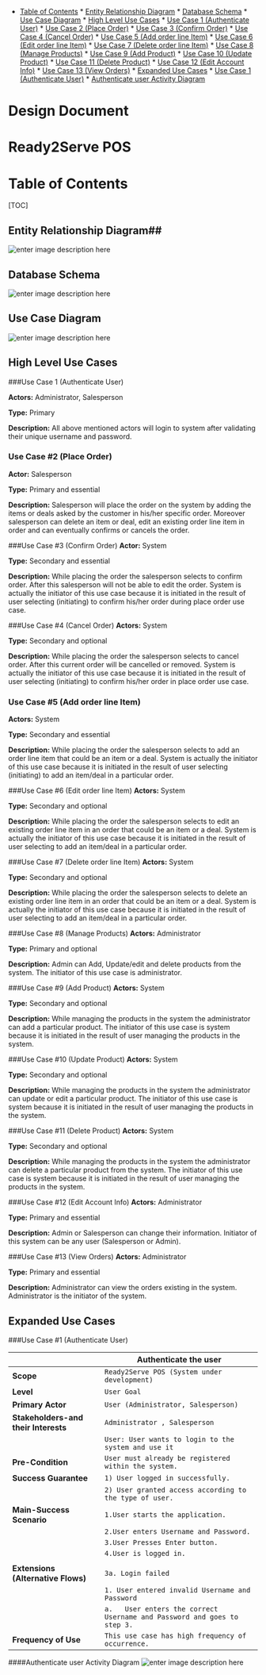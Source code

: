 * [Table of Contents](#table-of-contents)
      * [Entity Relationship Diagram](#entity-relationship-diagram)
      * [Database Schema](#database-schema)
      * [Use Case Diagram](#use-case-diagram)
      * [High Level Use Cases](#high-level-use-cases)
      * [Use Case 1 (Authenticate User)](#use-case-1-(authenticate-user))
      * [Use Case 2 (Place Order)](#use-case-2-(place-order))
      * [Use Case 3 (Confirm Order)](#use-case-3-(confirm-order))
      * [Use Case 4 (Cancel Order)](#use-case-4-(cancel-order))
      * [Use Case 5 (Add order line Item)](#use-case-5-(add-order-line-item))
      * [Use Case 6 (Edit order line Item)](#use-case-6-(edit-order-line-item))
      * [Use Case 7 (Delete order line Item)](#use-case-7-(delete-order-line-item))
      * [Use Case 8 (Manage Products)](#use-case-8-(manage-products))
      * [Use Case 9 (Add Product)](#use-case-9-(add-product))
      * [Use Case  10 (Update Product)](#use-case--10-(update-product))
      * [Use Case 11 (Delete Product)](#use-case-11-(delete-product))
      * [Use Case 12 (Edit Account Info)](#use-case-12-(edit-account-info))
      * [Use Case 13 (View Orders)](#use-case-13-(view-orders))
      * [Expanded Use Cases](#expanded-use-cases)
      * [Use Case 1 (Authenticate User)](#use-case-1-(authenticate-user))
      * [Authenticate user Activity Diagram](#authenticate-user-activity-diagram)


Design Document
===============

Ready2Serve POS
===============

Table of Contents
=================
[TOC]

## Entity Relationship Diagram##

![enter image description here](https://raw.github.com/RazaChohan/ReadytoServe-POS/development/Project%20Documentation/Design%20Document/Diagrams/Extended-ERD.png)

## Database Schema ##
![enter image description here](https://raw.github.com/RazaChohan/ReadytoServe-POS/development/Project%20Documentation/Design%20Document/Diagrams/Database%20Schema%20Diagram.png)

## Use Case Diagram ##
![enter image description here](https://raw.github.com/RazaChohan/ReadytoServe-POS/development/Project%20Documentation/Design%20Document/Diagrams/Usecase%20Diagram.png)

## High Level Use Cases ##

###Use Case 1 (Authenticate User)

**Actors:** Administrator, Salesperson 

**Type:** Primary

**Description:** All above mentioned actors will login to system after validating their unique username and password.

### Use Case #2 (Place Order)
**Actor:** Salesperson

**Type:** Primary and essential

**Description:** Salesperson will place the order on the system by adding the items or deals asked by the customer in his/her specific order. Moreover salesperson can delete an item or deal, edit an existing order line item in order and can eventually confirms or cancels the order. 

###Use Case #3 (Confirm Order) 
**Actor:** System

**Type:** Secondary and essential

**Description:** While placing the order the salesperson selects to confirm order. After this salesperson will not be able to edit the order. System is actually the initiator of this use case because it is initiated in the result of user selecting (initiating) to confirm his/her order during place order use case.

###Use Case #4 (Cancel Order)
**Actors:**  System

**Type:** Secondary and optional

**Description:** While placing the order the salesperson selects to cancel order. After this current order will be cancelled or removed. System is actually the initiator of this use case because it is initiated in the result of user selecting (initiating) to confirm his/her order in place order use case.

### Use Case #5 (Add order line Item)
**Actors:** System

**Type:** Secondary and essential

**Description:** While placing the order the salesperson selects to add an order line item that could be an item or a deal. System is actually the initiator of this use case because it is initiated in the result of user selecting (initiating) to add an item/deal in a particular order.

###Use Case #6 (Edit order line Item)
**Actors:** System

**Type:** Secondary and optional

**Description:** While placing the order the salesperson selects to edit an existing order line item in an order that could be an item or a deal. System is actually the initiator of this use case because it is initiated in the result of user selecting to add an item/deal in a particular order.

###Use Case #7 (Delete order line Item)
**Actors:** System

**Type:** Secondary and optional

**Description:** While placing the order the salesperson selects to delete an existing order line item in an order that could be an item or a deal. System is actually the initiator of this use case because it is initiated in the result of user selecting to add an item/deal in a particular order.

###Use Case #8 (Manage Products)
**Actors:** Administrator

**Type:** Primary and optional

**Description:** Admin can Add, Update/edit and delete products from the system. The initiator of this use case is administrator.

###Use Case #9 (Add Product)
**Actors:** System

**Type:** Secondary and optional

**Description:** While managing the products in the system the administrator can add a particular product. The initiator of this use case is system because it is initiated in the result of user managing the products in the system. 

###Use Case  #10 (Update Product)
**Actors:** System

**Type:** Secondary and optional

**Description:** While managing the products in the system the administrator can update or edit a particular product. The initiator of this use case is system because it is initiated in the result of user managing the products in the system. 

###Use Case #11 (Delete Product)
**Actors:** System

**Type:** Secondary and optional

**Description:** While managing the products in the system the administrator can delete a particular product from the system. The initiator of this use case is system because it is initiated in the result of user managing the products in the system. 

###Use Case #12 (Edit Account Info)
**Actors:** Administrator

**Type:** Primary and essential

**Description:** Admin or Salesperson can change their information. Initiator of this system can be any user (Salesperson or Admin). 

###Use Case #13 (View Orders)
**Actors:** Administrator

**Type:** Primary and essential

**Description:** Administrator can view the orders existing in the system. Administrator is the initiator of the system.


## Expanded Use Cases ##

###Use Case #1 (Authenticate User)

|                  | Authenticate the user| 
 -------------- | ---------------------------------- |
| **Scope** | `Ready2Serve POS (System under development)`          |
| **Level** |`User Goal`|
| **Primary Actor**| `User (Administrator, Salesperson)` |
| **Stakeholders-and their Interests** | `Administrator , Salesperson`|
 ||`User: User wants to login to the system and use it`|
| **Pre-Condition** |`User must already be registered within the system.`|
| **Success Guarantee**| `1) User logged in successfully.`
||	`2) User granted access according to the type of user.` |
| **Main-Success Scenario** | `1.User starts the application.`|
||`2.User enters Username and Password.`|
||`3.User Presses Enter button.`|
||`4.User is logged in.`||
|||
| **Extensions (Alternative Flows)** |`3a. Login failed`
||`1. User entered invalid Username and Password`|
||`a.	User enters the correct Username and Password and goes to step 3.`||
| **Frequency of Use**| `This use case has high frequency of occurrence.` |

####Authenticate user Activity Diagram
![enter image description here](https://raw.github.com/RazaChohan/ReadytoServe-POS/development/Project%20Documentation/Design%20Document/Diagrams/Activity/Authenticate%20User.png)
